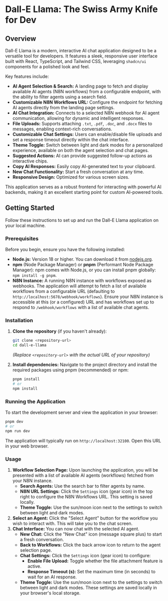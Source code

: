 # Dall-E Llama: The Swiss Army Knife for Dev

## Overview

Dall-E Llama is a modern, interactive AI chat application designed to be a versatile tool for developers. It features a sleek, responsive user interface built with React, TypeScript, and Tailwind CSS, leveraging `shadcn/ui` components for a polished look and feel.

Key features include:
*   **AI Agent Selection & Search:** A landing page to fetch and display available AI agents (N8N workflows) from a configurable endpoint, with the ability to filter agents using a search field.
*   **Customizable N8N Workflows URL:** Configure the endpoint for fetching AI agents directly from the landing page settings.
*   **AI Chat Integration:** Connects to a selected N8N webhook for AI agent communication, allowing for dynamic and intelligent responses.
*   **File Uploads:** Supports attaching `.txt`, `.pdf`, `.doc`, and `.docx` files to messages, enabling context-rich conversations.
*   **Customizable Chat Settings:** Users can enable/disable file uploads and set a response timeout directly within the chat interface.
*   **Theme Toggle:** Switch between light and dark modes for a personalized experience, available on both the agent selection and chat pages.
*   **Suggested Actions:** AI can provide suggested follow-up actions as interactive chips.
*   **Copy AI Responses:** Easily copy AI-generated text to your clipboard.
*   **New Chat Functionality:** Start a fresh conversation at any time.
*   **Responsive Design:** Optimized for various screen sizes.

This application serves as a robust frontend for interacting with powerful AI backends, making it an excellent starting point for custom AI-powered tools.

## Getting Started

Follow these instructions to set up and run the Dall-E Llama application on your local machine.

### Prerequisites

Before you begin, ensure you have the following installed:
*   **Node.js:** Version 18 or higher. You can download it from [nodejs.org](https://nodejs.org/).
*   **npm** (Node Package Manager) or **pnpm** (Performant Node Package Manager): npm comes with Node.js, or you can install pnpm globally: `npm install -g pnpm`.
*   **N8N Instance:** A running N8N instance with workflows exposed as webhooks. The application will attempt to fetch a list of available workflows from a configurable URL (defaulting to `http://localhost:5678/webhook/workflows`). Ensure your N8N instance is accessible at this (or a configured) URL and has workflows set up to respond to `/webhook/workflows` with a list of available chat agents.

### Installation

1.  **Clone the repository** (if you haven't already):
    ```bash
    git clone <repository-url>
    cd dall-e-llama
    ```
    *(Replace `<repository-url>` with the actual URL of your repository)*

2.  **Install dependencies:**
    Navigate to the project directory and install the required packages using pnpm (recommended) or npm:
    ```bash
    pnpm install
    # or
    npm install
    ```

### Running the Application

To start the development server and view the application in your browser:

```bash
pnpm dev
# or
npm run dev
```

The application will typically run on `http://localhost:32100`. Open this URL in your web browser.

### Usage

1.  **Workflow Selection Page:** Upon launching the application, you will be presented with a list of available AI agents (workflows) fetched from your N8N instance.
    *   **Search Agents:** Use the search bar to filter agents by name.
    *   **N8N URL Settings:** Click the `Settings` icon (gear icon) in the top right to configure the N8N Workflows URL. This setting is saved locally.
    *   **Theme Toggle:** Use the sun/moon icon next to the settings to switch between light and dark modes.
2.  **Select an Agent:** Click the "Select Agent" button for the workflow you wish to interact with. This will take you to the chat screen.
3.  **Chat Interface:** You can now chat with the selected AI agent.
    *   **New Chat:** Click the "New Chat" icon (message square plus) to start a fresh conversation.
    *   **Back to Workflows:** Click the back arrow icon to return to the agent selection page.
    *   **Chat Settings:** Click the `Settings` icon (gear icon) to configure:
        *   **Enable File Upload:** Toggle whether the file attachment feature is active.
        *   **Response Timeout (s):** Set the maximum time (in seconds) to wait for an AI response.
    *   **Theme Toggle:** Use the sun/moon icon next to the settings to switch between light and dark modes.
    These settings are saved locally in your browser's local storage.
